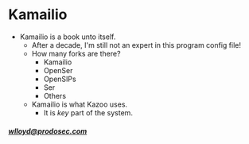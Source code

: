 # Kamailio

* Kamailio is a book unto itself.
  * After a decade, I'm still not an expert in this program config file!
  * How many forks are there?
    * Kamailio
    * OpenSer
    * OpenSIPs
    * Ser
    * Others
  * Kamailio is what Kazoo uses.
    * It is *key* part of the system.





 ##### wlloyd@prodosec.com
